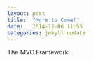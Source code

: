 ```yaml
---
layout: post
title:  "More to Come!"
date:   2014-12-06 11:55
categories: jekyll update
---
```

The MVC Framework
